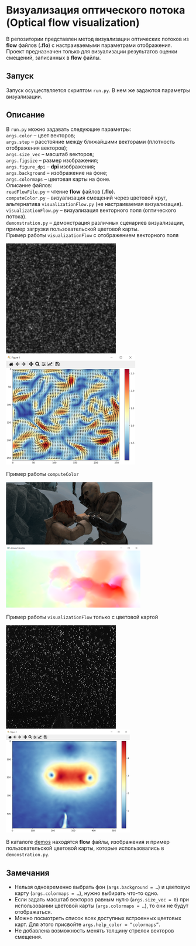 # Визуализация оптического потока <br> (Optical flow visualization)
В репозитории представлен метод визуализации оптических потоков
из **flow** файлов (**.flo**) с настраиваемыми параметрами отображения.
Проект предназначен только для визуализации результатов оценки
смещений, записанных в **flow** файлы.

## Запуск
Запуск осуществляется скриптом `run.py`.
В нем же задаются параметры визуализации.

## Описание
В `run.py` можно задавать следующие параметры: <br>
`args.color` – цвет векторов; <br>
`args.step` – расстояние между ближайшими векторами
(плотность отображения векторов); <br>
`args.size_vec` – масштаб векторов; <br>
`args.figsize` – размер изображения; <br>
`args.figure_dpi` – **dpi** изображения; <br>
`args.background` – изображение на фоне; <br>
`args.colormaps` – цветовая карты на фоне. <br>
Описание файлов: <br>
`readFlowFile.py` – чтение **flow** файлов (**.flo**). <br>
`computeColor.py` – визуализация смещений через цветовой круг,
альтернатива `visualizationFlow.py` (не настраиваемая визуализация). <br>
`visualizationFlow.py` – визуализация векторного поля (оптического потока). <br>
`demonstration.py` – демонстрация различных сценариев визуализации,
пример загрузки пользовательской цветовой карты. <br>
Пример работы `visualizationFlow` с отображением векторного поля

<p float="left">
<img src="/demos/DNS_turbulence.gif" width="300" />
<img src="/demos/example_1.png" width="353" />
</p>

Пример работы `computeColor`

<p float="left">
<img src="/demos/Color.gif" width="400" />
<img src="/demos/example_Color.png" width="367" />
</p>

Пример работы `visualizationFlow` только с цветовой картой

<p float="left">
<img src="/demos/vortexPair.gif" width="300" />
<img src="/demos/example_2.png" width="338" />
</p>

В каталоге [demos](/demos) находятся **flow** файлы, изображения и пример
пользовательской цветовой карты, которые использовались в `demonstration.py`.

## Замечания
- Нельзя одновременно выбрать фон (`args.background = …`) и 
цветовую карту (`args.colormaps = …`), нужно выбирать что-то одно.
- Если задать масштаб векторов равным нулю (`args.size_vec = 0`)
при использовании цветовой карты (`args.colormaps = …`), то 
они не будут отображаться.
- Можно посмотреть список всех доступных встроенных цветовых карт.
Для этого присвойте `args.help_color = “colormaps”`.
- Не добавлена возможность менять толщину стрелок векторов смещения.
